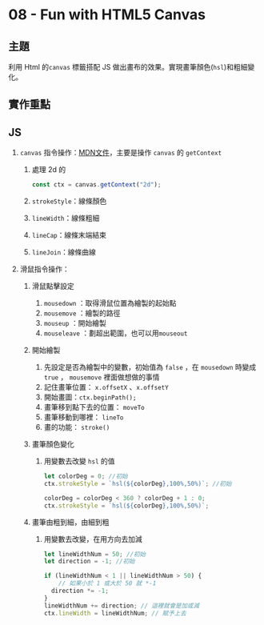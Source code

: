 # 08 - Fun with HTML5 Canvas

## 主題

利用 Html 的`canvas` 標籤搭配 JS 做出畫布的效果。實現畫筆顏色(`hsl`)和粗細變化。

## 實作重點

## JS

1. `canvas` 指令操作：[MDN文件](https://developer.mozilla.org/zh-CN/docs/Web/API/CanvasRenderingContext2D/canvas)，主要是操作 `canvas` 的 `getContext`
    1. 處理 2d 的
        
        ```jsx
        const ctx = canvas.getContext("2d");
        ```
        
    2. `strokeStyle`：線條顏色
    3. `lineWidth`：線條粗細 
    4. `lineCap`：線條末端結束  
    5. `lineJoin`：線條曲線  
2. 滑鼠指令操作：
    1. 滑鼠點擊設定
        1. `mousedown` ：取得滑鼠位置為繪製的起始點
        2. `mousemove` ：繪製的路徑
        3. `mouseup` ：開始繪製
        4. `mouseleave` ：劃超出範圍，也可以用`mouseout` 
    2. 開始繪製
        1. 先設定是否為繪製中的變數，初始值為 `false` ，在 `mousedown` 時變成 `true` ， `mousemove` 裡面做想做的事情
        2. 記住畫筆位置： `x.offsetX` 、`x.offsetY` 
        3. 開始畫圖：`ctx.beginPath();`
        4. 畫筆移到點下去的位置： `moveTo`
        5. 畫筆移動到哪裡： `lineTo`
        6. 畫的功能： `stroke()`
    3. 畫筆顏色變化
        1. 用變數去改變 `hsl` 的值
            
            ```jsx
            let colorDeg = 0; //初始
            ctx.strokeStyle = `hsl(${colorDeg},100%,50%)`; //初始
            
            colorDeg = colorDeg < 360 ? colorDeg + 1 : 0;
            ctx.strokeStyle = `hsl(${colorDeg},100%,50%)`;
            ```
            
    4. 畫筆由粗到細，由細到粗
        1. 用變數去改變，在用方向去加減
            
            ```jsx
            let lineWidthNum = 50; //初始
            let direction = -1; //初始
            
            if (lineWidthNum < 1 || lineWidthNum > 50) {
            	// 如果小於 1 或大於 50 就 *-1
              direction *= -1;
            }
            lineWidthNum += direction; // 這裡就會是加或減
            ctx.lineWidth = lineWidthNum; // 賦予上去
            ```